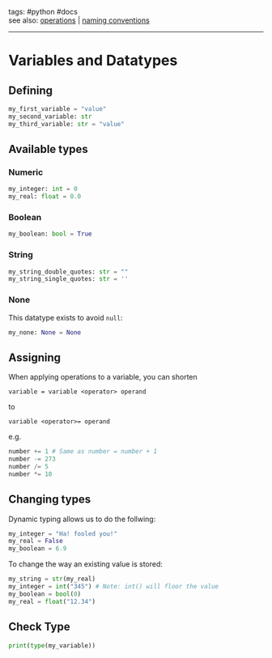 tags: #python #docs  
see also: [operations](operations) | [naming conventions](Conventions#Naming)

---

# Variables and Datatypes

## Defining

```python
my_first_variable = "value"
my_second_variable: str
my_third_variable: str = "value"
```

## Available types

### Numeric

```python
my_integer: int = 0
my_real: float = 0.0
```

### Boolean

```python
my_boolean: bool = True
```

### String

```python
my_string_double_quotes: str = ""
my_string_single_quotes: str = ''
```

### None

This datatype exists to avoid `null`:

```python
my_none: None = None
```

## Assigning

When applying operations to a variable, you can shorten

```
variable = variable <operator> operand
```

to

```
variable <operator>= operand
```

e.g.

```python
number += 1 # Same as number = number + 1
number -= 273
number /= 5
number *= 10
```

## Changing types

Dynamic typing allows us to do the follwing:

```python
my_integer = "Ha! fooled you!"
my_real = False
my_boolean = 6.9
```

To change the way an existing value is stored:

```python
my_string = str(my_real)
my_integer = int("345") # Note: int() will floor the value
my_boolean = bool(0)
my_real = float("12.34")
```

## Check Type

```python
print(type(my_variable))
```